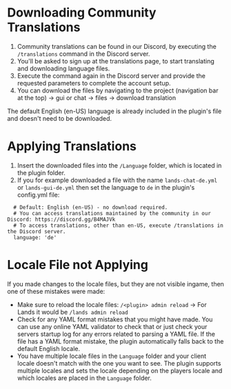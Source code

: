 # Downloading Community Translations
1. Community translations can be found in our Discord, by executing the `/translations` command in the Discord server.
2. You'll be asked to sign up at the translations page, to start translating and downloading language files.
3. Execute the command again in the Discord server and provide the requested parameters to complete the account setup.
4. You can download the files by navigating to the project (navigation bar at the top) -> gui or chat -> files -> download translation

The default English (en-US) language is already included in the plugin's file and doesn't need to be downloaded.

# Applying Translations
1. Insert the downloaded files into the `/Language` folder, which is located in the plugin folder.
2. If you for example downloaded a file with the name `lands-chat-de.yml` or `lands-gui-de.yml` then set the language to `de` in the plugin's config.yml file:
````
  # Default: English (en-US) - no download required.
  # You can access translations maintained by the community in our Discord: https://discord.gg/B4MAJVk
  # To access translations, other than en-US, execute /translations in the Discord server.
  language: 'de'
````

# Locale File not Applying
If you made changes to the locale files, but they are not visible ingame, then one of these mistakes were made:
* Make sure to reload the locale files: ``/<plugin> admin reload`` -> For Lands it would be ``/lands admin reload``
* Check for any YAML format mistakes that you might have made. You can use any online YAML validator to check that or just check your servers startup log for any errors related to parsing a YAML file. If the file has a YAML format mistake, the plugin automatically falls back to the default English locale.
* You have multiple locale files in the ``Language`` folder and your client locale doesn't match with the one you want to see. The plugin supports multiple locales and sets the locale depending on the players locale and which locales are placed in the ``Language`` folder.